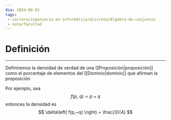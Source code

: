 ```yaml
---
dia: 2024-08-02
tags: 
 - carrera/ingeniería-en-informática/discreta/Álgebra-de-conjuntos
 - nota/facultad
---
```

# Definición
---
Definiremos la densidad de verdad de una [[Proposición|proposición]] como el porcentaje de elementos del [[Dominio|dominio]] que afirman la proposición

Por ejemplo, sea $$ f(p,~q) = p + q $$ entonces la densidad es $$ \delta\left( f(p,~q) \right) = \frac{3}{4} $$